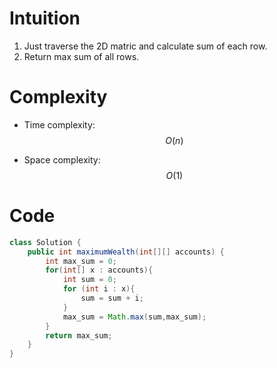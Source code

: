 # Intuition
<!-- Describe your first thoughts on how to solve this problem. -->
1. Just traverse the 2D matric and calculate sum of each row.
2. Return max sum of all rows.

# Complexity
- Time complexity:
$$O(n)$$

- Space complexity:
$$O(1)$$

# Code
```java []
class Solution {
    public int maximumWealth(int[][] accounts) {
        int max_sum = 0;
        for(int[] x : accounts){
            int sum = 0;
            for (int i : x){
                sum = sum + i;
            }
            max_sum = Math.max(sum,max_sum);
        }
        return max_sum;
    }
}
```
